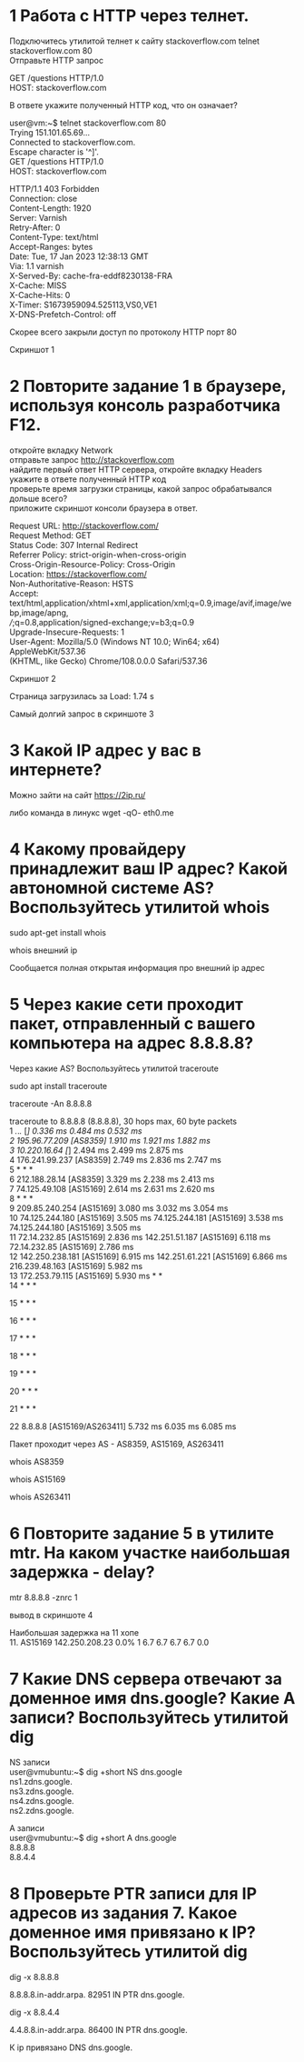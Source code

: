 # 1 Работа c HTTP через телнет.

Подключитесь утилитой телнет к сайту stackoverflow.com telnet stackoverflow.com 80  
Отправьте HTTP запрос  

GET /questions HTTP/1.0  
HOST: stackoverflow.com  
  

В ответе укажите полученный HTTP код, что он означает?

user@vm:~$ telnet stackoverflow.com 80  
Trying 151.101.65.69...  
Connected to stackoverflow.com.  
Escape character is '^]'.  
GET /questions HTTP/1.0  
HOST: stackoverflow.com  

HTTP/1.1 403 Forbidden  
Connection: close  
Content-Length: 1920  
Server: Varnish  
Retry-After: 0  
Content-Type: text/html  
Accept-Ranges: bytes  
Date: Tue, 17 Jan 2023 12:38:13 GMT  
Via: 1.1 varnish  
X-Served-By: cache-fra-eddf8230138-FRA  
X-Cache: MISS  
X-Cache-Hits: 0  
X-Timer: S1673959094.525113,VS0,VE1  
X-DNS-Prefetch-Control: off  

Скорее всего закрыли доступ по протоколу HTTP порт 80

Скриншот 1


# 2 Повторите задание 1 в браузере, используя консоль разработчика F12.
откройте вкладку Network  
отправьте запрос http://stackoverflow.com  
найдите первый ответ HTTP сервера, откройте вкладку Headers  
укажите в ответе полученный HTTP код  
проверьте время загрузки страницы, какой запрос обрабатывался дольше всего?  
приложите скриншот консоли браузера в ответ.  

Request URL: http://stackoverflow.com/  
Request Method: GET  
Status Code: 307 Internal Redirect  
Referrer Policy: strict-origin-when-cross-origin  
Cross-Origin-Resource-Policy: Cross-Origin  
Location: https://stackoverflow.com/  
Non-Authoritative-Reason: HSTS  
Accept: text/html,application/xhtml+xml,application/xml;q=0.9,image/avif,image/webp,image/apng,  
*/*;q=0.8,application/signed-exchange;v=b3;q=0.9    
Upgrade-Insecure-Requests: 1  
User-Agent: Mozilla/5.0 (Windows NT 10.0; Win64; x64) AppleWebKit/537.36   
(KHTML, like Gecko) Chrome/108.0.0.0 Safari/537.36  

Скриншот 2

Страница загрузилась за Load: 1.74 s  

Самый долгий запрос в скриншоте 3

# 3 Какой IP адрес у вас в интернете?

Можно зайти на сайт https://2ip.ru/

либо команда в линукс wget -qO- eth0.me

# 4 Какому провайдеру принадлежит ваш IP адрес? Какой автономной системе AS? Воспользуйтесь утилитой whois

sudo apt-get install whois

whois внешний ip 

Сообщается полная открытая информация про внешний ip адрес 

# 5 Через какие сети проходит пакет, отправленный с вашего компьютера на адрес 8.8.8.8?   
Через какие AS? Воспользуйтесь утилитой traceroute

sudo apt install traceroute 

traceroute -An 8.8.8.8

traceroute to 8.8.8.8 (8.8.8.8), 30 hops max, 60 byte packets  
 1  *.*.*.* [*]  0.336 ms  0.484 ms  0.532 ms  
 2  195.96.77.209 [AS8359]  1.910 ms  1.921 ms  1.882 ms  
 3  10.220.16.64 [*]  2.494 ms  2.499 ms  2.875 ms  
 4  176.241.99.237 [AS8359]  2.749 ms  2.836 ms  2.747 ms  
 5  * * *  
 6  212.188.28.14 [AS8359]  3.329 ms  2.238 ms  2.413 ms  
 7  74.125.49.108 [AS15169]  2.614 ms  2.631 ms  2.620 ms  
 8  * * *  
 9  209.85.240.254 [AS15169]  3.080 ms  3.032 ms  3.054 ms  
10  74.125.244.180 [AS15169]  3.505 ms 74.125.244.181 [AS15169]  3.538 ms 74.125.244.180 [AS15169]  3.505 ms  
11  72.14.232.85 [AS15169]  2.836 ms 142.251.51.187 [AS15169]  6.118 ms 72.14.232.85 [AS15169]  2.786 ms  
12  142.250.238.181 [AS15169]  6.915 ms 142.251.61.221 [AS15169]  6.866 ms 216.239.48.163 [AS15169]  5.982 ms  
13  172.253.79.115 [AS15169]  5.930 ms * *  
14  * * *    

15  * * *  

16  * * *  

17  * * *  

18  * * * 

19  * * * 

20  * * *  

21  * * *  

22  8.8.8.8 [AS15169/AS263411]  5.732 ms  6.035 ms  6.085 ms  


Пакет проходит через AS - AS8359, AS15169, AS263411

whois AS8359

whois AS15169 

whois AS263411

# 6 Повторите задание 5 в утилите mtr. На каком участке наибольшая задержка - delay?

mtr 8.8.8.8 -znrc 1  

вывод в скриншоте 4

Наибольшая задержка на 11 хопе   
 11. AS15169  142.250.208.23       0.0%     1    6.7   6.7   6.7   6.7   0.0


# 7 Какие DNS сервера отвечают за доменное имя dns.google? Какие A записи? Воспользуйтесь утилитой dig

NS записи   
user@vmubuntu:~$ dig +short NS dns.google  
ns1.zdns.google.  
ns3.zdns.google.  
ns4.zdns.google.  
ns2.zdns.google.  

А записи  
user@vmubuntu:~$ dig +short A dns.google  
8.8.8.8  
8.8.4.4  


# 8 Проверьте PTR записи для IP адресов из задания 7. Какое доменное имя привязано к IP? Воспользуйтесь утилитой dig

dig -x 8.8.8.8

8.8.8.8.in-addr.arpa.   82951   IN      PTR     dns.google.

dig -x 8.8.4.4

4.4.8.8.in-addr.arpa.   86400   IN      PTR     dns.google.

К ip привязано DNS dns.google.




